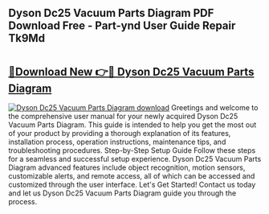 ## Dyson Dc25 Vacuum Parts Diagram PDF Download Free - Part-ynd User Guide Repair Tk9Md

# <h2><a href="http://dfou172.blite.top/?on=Dyson+Dc25+Vacuum+Parts+Diagram">🔗Download New 👉🔴 Dyson Dc25 Vacuum Parts Diagram</a></h2>

[![Dyson Dc25 Vacuum Parts Diagram download](https://i.imgur.com/lujVjoI.png)](http://dfou172.blite.top/?on=Dyson+Dc25+Vacuum+Parts+Diagram)
Greetings and welcome to the comprehensive user manual for your newly acquired Dyson Dc25 Vacuum Parts Diagram. This guide is intended to help you get the most out of your product by providing a thorough explanation of its features, installation process, operation instructions, maintenance tips, and troubleshooting procedures. Step-by-Step Setup Guide Follow these steps for a seamless and successful setup experience. Dyson Dc25 Vacuum Parts Diagram advanced features include object recognition, motion sensors, customizable alerts, and remote access, all of which can be accessed and customized through the user interface. Let's Get Started! Contact us today and let us Dyson Dc25 Vacuum Parts Diagram guide you through the process.
